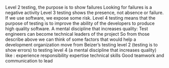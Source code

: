 Level 2 testing, the purpose is to show failures Looking for failures is a negative activity
Level 3 testing shows the presence, not absence or failure. If we use software, we expose some risk.
Level 4 testing means that the purpose of testing is to improve the ability of the developers to produce high quality software. A mental discipline that increases quality:
Test engineers can become technical leaders of the project
So from those describe above we can think of some factors that would help a development organization move from Beizer’s testing level 2 (testing is to show errors) to testing level 4 (a mental discipline that increases quality) like :
experience
responsibility
expertise
technical
skills
Good teamwork and communication to lead
